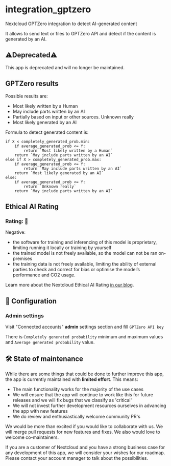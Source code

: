 # integration_gptzero

Nextcloud GPTZero integration to detect AI-generated content

It allows to send text or files to GPTZero API and detect if the content is generated by an AI.

## ⚠️**Deprecated**️⚠️

This app is deprecated and will no longer be maintained.

## GPTZero results

Possible results are:
* Most likely written by a Human
* May include parts written by an AI
* Partially based on input or other sources. Unknown really
* Most likely generated by an AI

Formula to detect generated content is:
```	
if X < completely_generated_prob.min:
	if average_generated_prob <= Y:
  		return `Most likely written by a Human`
	return `May include parts written by an AI`
else if X > completely_generated_prob.max:
	if average_generated_prob <= Y:
  		return `May include parts written by an AI`
	return `Most likely generated by an AI`
else:
	if average_generated_prob <= Y:
		return `Unknown really`
	return `May include parts written by an AI`
```

## Ethical AI Rating
### Rating: 🔴

Negative:
* the software for training and inferencing of this model is proprietary, limiting running it locally or training by yourself
* the trained model is not freely available, so the model can not be ran on-premises
* the training data is not freely available, limiting the ability of external parties to check and correct for bias or optimise the model’s performance and CO2 usage.

Learn more about the Nextcloud Ethical AI Rating [in our blog](https://nextcloud.com/blog/nextcloud-ethical-ai-rating/).

## 🔧 Configuration

### Admin settings

Visit "Connected accounts" **admin** settings section and fill `GPTZero API key`

There is `Completely generated probability` minimum and maximum values and `Average generated probability` value.

## 🛠️ State of maintenance

While there are some things that could be done to further improve this app, the app is currently maintained with **limited effort**. This means:

* The main functionality works for the majority of the use cases
* We will ensure that the app will continue to work like this for future releases and we will fix bugs that we classify as 'critical'
* We will not invest further development resources ourselves in advancing the app with new features
* We do review and enthusiastically welcome community PR's

We would be more than excited if you would like to collaborate with us. We will merge pull requests for new features and fixes. We also would love to welcome co-maintainers.

If you are a customer of Nextcloud and you have a strong business case for any development of this app, we will consider your wishes for our roadmap. Please contact your account manager to talk about the possibilities.
